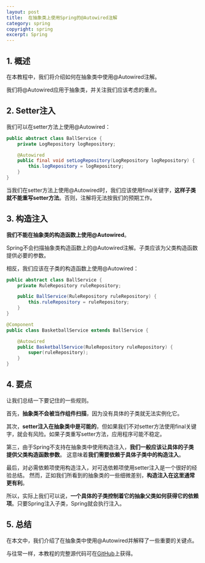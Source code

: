 ```yaml
---
layout: post
title:  在抽象类上使用Spring的@Autowired注解
category: spring
copyright: spring
excerpt: Spring
---
```


## 1. 概述

在本教程中，我们将介绍如何在抽象类中使用@Autowired注解。

我们将@Autowired应用于抽象类，并关注我们应该考虑的重点。

## 2. Setter注入

我们可以在setter方法上使用@Autowired：

```java
public abstract class BallService {
    private LogRepository logRepository;

    @Autowired
    public final void setLogRepository(LogRepository logRepository) {
        this.logRepository = logRepository;
    }
}
```

当我们在setter方法上使用@Autowired时，我们应该使用final关键字，**这样子类就不能重写setter方法**。否则，注解将无法按我们的预期工作。

## 3. 构造注入

**我们不能在抽象类的构造函数上使用@Autowired**。

Spring不会扫描抽象类构造函数上的@Autowired注解。子类应该为父类构造函数提供必要的参数。

相反，我们应该在子类的构造函数上使用@Autowired：

```java
public abstract class BallService {
    private RuleRepository ruleRepository;

    public BallService(RuleRepository ruleRepository) {
        this.ruleRepository = ruleRepository;
    }
}

@Component
public class BasketballService extends BallService {

    @Autowired
    public BasketballService(RuleRepository ruleRepository) {
        super(ruleRepository);
    }
}
```

## 4. 要点

让我们总结一下要记住的一些规则。

首先，**抽象类不会被当作组件扫描**，因为没有具体的子类就无法实例化它。

其次，**setter注入在抽象类中是可能的**，但如果我们不对setter方法使用final关键字，就会有风险。如果子类重写setter方法，应用程序可能不稳定。

第三，由于Spring不支持在抽象类中使用构造注入，**我们一般应该让具体的子类提供父类构造函数参数**。
这意味着**我们需要依赖于具体子类中的构造注入**。

最后，对必需依赖项使用构造注入，对可选依赖项使用setter注入是一个很好的经验总结。
然而，正如我们所看到的抽象类的一些细微差别，**构造注入在这里通常更有利**。

所以，实际上我们可以说，**一个具体的子类控制着它的抽象父类如何获得它的依赖项**。只要Spring注入子类，Spring就会执行注入。

## 5. 总结

在本文中，我们介绍了在抽象类中使用@Autowired并解释了一些重要的关键点。

与往常一样，本教程的完整源代码可在[GitHub](https://github.com/tuyucheng7/taketoday-tutorial4j/tree/master/spring-modules/spring-di-4)上获得。